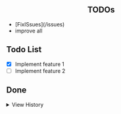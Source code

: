 <h2 align="center">TODOs</h2>

<!--  TODO: review  following TODO:s -->

- [FixISsues](<TOOL REPO>/issues)
- improve all

## Todo List

- [x] Implement feature 1
- [ ] Implement feature 2

## Done

<details><summary>View History</summary>

- [x] subtitle bug fixed
- [x] idea 1 implemented

</details>